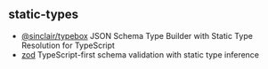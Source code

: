 ## static-types

- [@sinclair/typebox](https://github.com/sinclairzx81/typebox) JSON Schema Type Builder with Static Type Resolution for TypeScript
- [zod](https://github.com/colinhacks/zod) TypeScript-first schema validation with static type inference